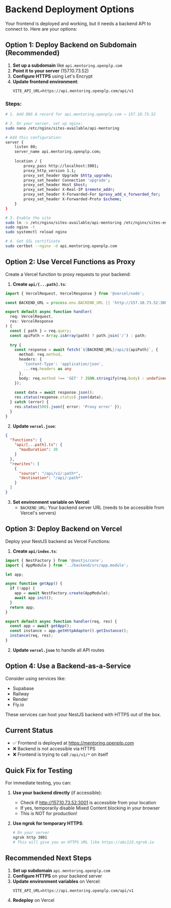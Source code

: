 # Backend Deployment Options

Your frontend is deployed and working, but it needs a backend API to connect to. Here are your options:

## Option 1: Deploy Backend on Subdomain (Recommended)

1. **Set up a subdomain** like `api.mentoring.openplp.com`
2. **Point it to your server** (157.10.73.52)
3. **Configure HTTPS** using Let's Encrypt
4. **Update frontend environment**:
   ```
   VITE_API_URL=https://api.mentoring.openplp.com/api/v1
   ```

### Steps:
```bash
# 1. Add DNS A record for api.mentoring.openplp.com → 157.10.73.52

# 2. On your server, set up nginx:
sudo nano /etc/nginx/sites-available/api-mentoring

# Add this configuration:
server {
    listen 80;
    server_name api.mentoring.openplp.com;
    
    location / {
        proxy_pass http://localhost:3001;
        proxy_http_version 1.1;
        proxy_set_header Upgrade $http_upgrade;
        proxy_set_header Connection 'upgrade';
        proxy_set_header Host $host;
        proxy_set_header X-Real-IP $remote_addr;
        proxy_set_header X-Forwarded-For $proxy_add_x_forwarded_for;
        proxy_set_header X-Forwarded-Proto $scheme;
    }
}

# 3. Enable the site
sudo ln -s /etc/nginx/sites-available/api-mentoring /etc/nginx/sites-enabled/
sudo nginx -t
sudo systemctl reload nginx

# 4. Get SSL certificate
sudo certbot --nginx -d api.mentoring.openplp.com
```

## Option 2: Use Vercel Functions as Proxy

Create a Vercel function to proxy requests to your backend:

1. **Create `api/[...path].ts`**:
```typescript
import { VercelRequest, VercelResponse } from '@vercel/node';

const BACKEND_URL = process.env.BACKEND_URL || 'http://157.10.73.52:3001';

export default async function handler(
  req: VercelRequest,
  res: VercelResponse
) {
  const { path } = req.query;
  const apiPath = Array.isArray(path) ? path.join('/') : path;
  
  try {
    const response = await fetch(`${BACKEND_URL}/api/${apiPath}`, {
      method: req.method,
      headers: {
        'Content-Type': 'application/json',
        ...req.headers as any
      },
      body: req.method !== 'GET' ? JSON.stringify(req.body) : undefined
    });
    
    const data = await response.json();
    res.status(response.status).json(data);
  } catch (error) {
    res.status(500).json({ error: 'Proxy error' });
  }
}
```

2. **Update `vercel.json`**:
```json
{
  "functions": {
    "api/[...path].ts": {
      "maxDuration": 30
    }
  },
  "rewrites": [
    {
      "source": "/api/v1/:path*",
      "destination": "/api/:path*"
    }
  ]
}
```

3. **Set environment variable on Vercel**:
   - `BACKEND_URL`: Your backend server URL (needs to be accessible from Vercel's servers)

## Option 3: Deploy Backend on Vercel

Deploy your NestJS backend as Vercel Functions:

1. **Create `api/index.ts`**:
```typescript
import { NestFactory } from '@nestjs/core';
import { AppModule } from '../backend/src/app.module';

let app;

async function getApp() {
  if (!app) {
    app = await NestFactory.create(AppModule);
    await app.init();
  }
  return app;
}

export default async function handler(req, res) {
  const app = await getApp();
  const instance = app.getHttpAdapter().getInstance();
  instance(req, res);
}
```

2. **Update `vercel.json`** to handle all API routes

## Option 4: Use a Backend-as-a-Service

Consider using services like:
- Supabase
- Railway
- Render
- Fly.io

These services can host your NestJS backend with HTTPS out of the box.

## Current Status

- ✅ Frontend is deployed at https://mentoring.openplp.com
- ❌ Backend is not accessible via HTTPS
- ❌ Frontend is trying to call `/api/v1/*` on itself

## Quick Fix for Testing

For immediate testing, you can:

1. **Use your backend directly** (if accessible):
   - Check if http://157.10.73.52:3001 is accessible from your location
   - If yes, temporarily disable Mixed Content blocking in your browser
   - This is NOT for production!

2. **Use ngrok for temporary HTTPS**:
   ```bash
   # On your server
   ngrok http 3001
   # This will give you an HTTPS URL like https://abc123.ngrok.io
   ```

## Recommended Next Steps

1. **Set up subdomain** `api.mentoring.openplp.com`
2. **Configure HTTPS** on your backend server
3. **Update environment variables** on Vercel:
   ```
   VITE_API_URL=https://api.mentoring.openplp.com/api/v1
   ```
4. **Redeploy** on Vercel
